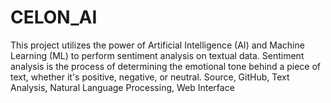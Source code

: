 # CELON_AI
This project utilizes the power of Artificial Intelligence (AI) and Machine Learning (ML) to perform sentiment analysis on textual data. Sentiment analysis is the process of determining the emotional tone behind a piece of text, whether it's positive, negative, or neutral. Source, GitHub, Text Analysis, Natural Language Processing, Web Interface
